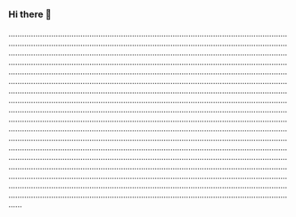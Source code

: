 ### Hi there 👋

..............................................................................................................................................................................................................................................................................................................................................................................................................................................................................................................................................................................................................................................................................................................................................................................................................................................................................................................................................................................................................................................................................................................................................................................................................................................................................................................................................................................................................................................................................................................................................................................................................................................................................................................................................................................................................................................................................................................................................................................................................................................................................................................................................................................................................................................................................................................................